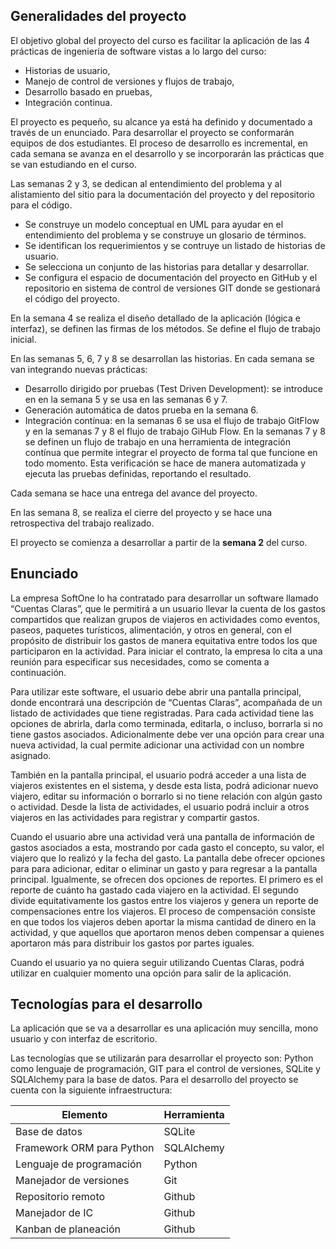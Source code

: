 ## Generalidades del proyecto

El objetivo global del proyecto del curso es facilitar la aplicación de las 4 prácticas de ingeniería de software vistas a lo largo del curso: 
* Historias de usuario, 
* Manejo de control de versiones y flujos de trabajo, 
* Desarrollo basado en pruebas,
* Integración continua. 

El proyecto es pequeño, su alcance ya está ha definido y documentado a través de un enunciado. Para desarrollar el proyecto se conformarán equipos de dos estudiantes. El proceso de desarrollo es incremental, en cada semana se avanza en el desarrollo y se incorporarán las prácticas que se van estudiando en el curso.

Las semanas 2 y 3, se dedican al entendimiento del problema y al alistamiento del sitio para la documentación del proyecto y del repositorio para el código.

  - Se construye un modelo conceptual en UML para ayudar en el entendimiento del problema y se construye un glosario de términos.
  - Se identifican los requerimientos y se contruye un listado de historias de usuario.
  - Se selecciona un conjunto de las historias para detallar y desarrollar.
  - Se configura el espacio de documentación del proyecto en GitHub y el repositorio en sistema de control de versiones GIT donde se gestionará el código del proyecto.
  
En la semana 4 se realiza el diseño detallado de la aplicación (lógica e interfaz), se definen las firmas de los métodos. Se define el flujo de trabajo inicial.

En las semanas 5, 6, 7  y 8 se desarrollan las historias. En cada semana se van integrando nuevas prácticas:
  - Desarrollo dirigido por pruebas (Test Driven Development): se introduce en en la semana 5 y se usa en las semanas 6 y 7.
  - Generación automática de datos prueba en la semana 6.
  - Integración contínua: en la semanas 6 se usa el flujo de trabajo GitFlow y en la semanas 7 y 8 el flujo de trabajo GiHub Flow. En la semanas 7 y 8 se definen un flujo de trabajo en una herramienta de integración contínua que permite integrar el proyecto de forma tal que funcione en todo momento. Esta verificación se hace de manera automatizada y ejecuta las pruebas definidas, reportando el resultado.
  
  Cada semana se hace una entrega del avance del proyecto.

En las semana 8, se realiza el cierre del proyecto y se hace una retrospectiva del trabajo realizado. 


El proyecto se comienza a desarrollar a partir de la **semana 2** del curso. 

## Enunciado

La empresa SoftOne lo ha contratado para desarrollar un software llamado “Cuentas Claras”, que le permitirá a un usuario llevar la cuenta de los gastos compartidos que realizan grupos de viajeros en actividades como eventos, paseos, paquetes turísticos, alimentación, y otros en general, con el propósito de distribuir los gastos de manera equitativa entre todos los que participaron en la actividad. Para iniciar el contrato, la empresa lo cita a una reunión para especificar sus necesidades, como se comenta a continuación. 

Para utilizar este software, el usuario debe abrir una pantalla principal, donde encontrará una descripción de “Cuentas Claras”, acompañada de un listado de actividades que tiene registradas. Para cada actividad tiene las opciones de abrirla, darla como terminada, editarla, o incluso, borrarla si no tiene gastos asociados. Adicionalmente debe ver una opción para crear una nueva actividad, la cual permite adicionar una actividad con un nombre asignado. 

También en la pantalla principal, el usuario podrá acceder a una lista de viajeros existentes en el sistema, y desde esta lista, podrá adicionar nuevo viajero, editar su información o borrarlo si no tiene relación con algún gasto o actividad. Desde la lista de actividades, el usuario podrá incluir a otros viajeros en las actividades para registrar y compartir gastos.  

Cuando el usuario abre una actividad verá una pantalla de información de gastos asociados a esta, mostrando por cada gasto el concepto, su valor, el viajero que lo realizó y la fecha del gasto. La pantalla debe ofrecer opciones para para adicionar, editar o eliminar un gasto y para regresar a la pantalla principal. Igualmente, se ofrecen dos opciones de reportes. El primero es el reporte de cuánto ha gastado cada viajero en la actividad. El segundo divide equitativamente los gastos entre los viajeros y genera un reporte de compensaciones entre los viajeros. El proceso de compensación consiste en que todos los viajeros deben aportar la misma cantidad de dinero en la actividad, y que aquellos que aportaron menos deben compensar a quienes aportaron más para distribuir los gastos por partes iguales. 

Cuando el usuario ya no quiera seguir utilizando Cuentas Claras, podrá utilizar en cualquier momento una opción para salir de la aplicación.


## Tecnologías para el desarrollo 

La aplicación que se va a desarrollar es una aplicación muy sencilla, mono usuario y con interfaz de escritorio. 

Las tecnologías que se utilizarán para desarrollar el proyecto son: Python como lenguaje de programación, GIT para el control de versiones, SQLite y SQLAlchemy para la base de datos. Para el desarrollo del proyecto se cuenta con la siguiente infraestructura:


| Elemento                  | Herramienta |
| ------------------------- | ----------- |
| Base de datos             | SQLite     |
| Framework ORM para Python | SQLAlchemy  |
| Lenguaje de programación  | Python      |
| Manejador de versiones    | Git         |
| Repositorio remoto        | Github      |
| Manejador de IC           | Github      |
| Kanban de planeación      | Github      |


